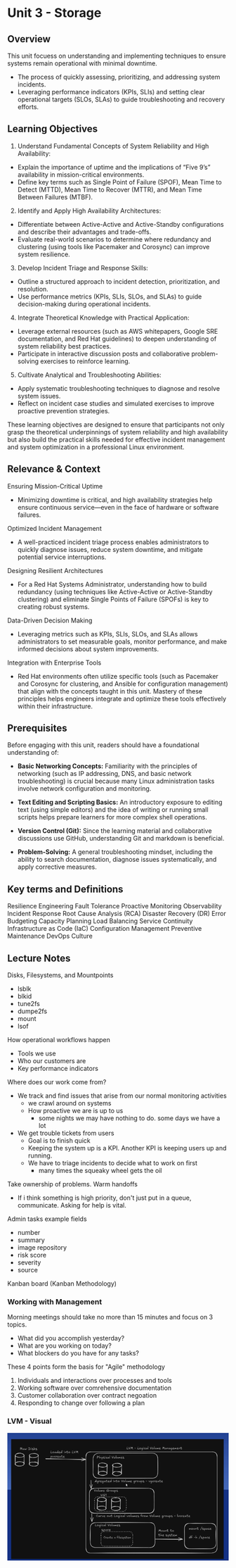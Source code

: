 # Unit 3 - Storage

## Overview

This unit focuess on understanding and implementing techniques to ensure systems remain 
operational with minimal downtime.
  - The process of quickly assessing, prioritizing, and addressing system incidents.
  - Leveraging performance indicators (KPIs, SLIs) and setting clear operational
  targets (SLOs, SLAs) to guide troubleshooting and recovery efforts.


## Learning Objectives

1. Understand Fundamental Concepts of System Reliability and High Availability:
  - Explain the importance of uptime and the implications of “Five 9’s” availability in mission-critical environments.
  - Define key terms such as Single Point of Failure (SPOF), Mean Time to Detect (MTTD),
  Mean Time to Recover (MTTR), and Mean Time Between Failures (MTBF).

2. Identify and Apply High Availability Architectures:
  - Differentiate between Active-Active and Active-Standby configurations and describe 
  their advantages and trade-offs.
  - Evaluate real-world scenarios to determine where redundancy and clustering 
  (using tools like Pacemaker and Corosync) can improve system resilience.

3. Develop Incident Triage and Response Skills:
  - Outline a structured approach to incident detection, prioritization, and resolution.
  - Use performance metrics (KPIs, SLIs, SLOs, and SLAs) to guide decision-making during operational incidents.

4. Integrate Theoretical Knowledge with Practical Application:
  - Leverage external resources (such as AWS whitepapers, Google SRE documentation, and Red Hat guidelines)
  to deepen understanding of system reliability best practices.
  - Participate in interactive discussion posts and collaborative problem-solving exercises to reinforce learning.

5. Cultivate Analytical and Troubleshooting Abilities:
  - Apply systematic troubleshooting techniques to diagnose and resolve system issues.
  - Reflect on incident case studies and simulated exercises to improve proactive prevention strategies.

These learning objectives are designed to ensure that participants not only grasp the
theoretical underpinnings of system reliability and high availability but also build
the practical skills needed for effective incident management and system optimization
in a professional Linux environment.

## Relevance & Context
Ensuring Mission-Critical Uptime
  - Minimizing downtime is critical, and high availability strategies help ensure 
  continuous service—even in the face of hardware or software failures.

Optimized Incident Management
  - A well-practiced incident triage process enables administrators to quickly diagnose issues,
  reduce system downtime, and mitigate potential service interruptions.

Designing Resilient Architectures
  - For a Red Hat Systems Administrator, understanding how to build redundancy 
  (using techniques like Active-Active or Active-Standby clustering) and eliminate 
  Single Points of Failure (SPOFs) is key to creating robust systems.

Data-Driven Decision Making
  - Leveraging metrics such as KPIs, SLIs, SLOs, and SLAs allows administrators to set
  measurable goals, monitor performance, and make informed decisions about system improvements.

Integration with Enterprise Tools
  - Red Hat environments often utilize specific tools 
  (such as Pacemaker and Corosync for clustering, and Ansible for configuration management) 
  that align with the concepts taught in this unit. Mastery of these principles helps 
  engineers integrate and optimize these tools effectively within their infrastructure.

## Prerequisites

Before engaging with this unit, readers should have a foundational understanding of:

  - **Basic Networking Concepts:** Familiarity with the principles of networking 
  (such as IP addressing, DNS, and basic network troubleshooting) is crucial because many 
  Linux administration tasks involve network configuration and monitoring.

  - **Text Editing and Scripting Basics:** An introductory exposure to editing text
  (using simple editors) and the idea of writing or running small scripts helps 
  prepare learners for more complex shell operations.

  - **Version Control (Git):** Since the learning material and collaborative discussions use GitHub, 
  understanding Git and markdown is beneficial.

  - **Problem-Solving:** A general troubleshooting mindset, including the ability
  to search documentation, diagnose issues systematically, and apply corrective measures.

## Key terms and Definitions

Resilience Engineering
Fault Tolerance
Proactive Monitoring
Observability
Incident Response
Root Cause Analysis (RCA)
Disaster Recovery (DR)
Error Budgeting
Capacity Planning
Load Balancing Service Continuity
Infrastructure as Code (IaC)
Configuration Management
Preventive Maintenance
DevOps Culture

## Lecture Notes

Disks, Filesystems, and Mountpoints
  - lsblk
  - blkid
  - tune2fs
  - dumpe2fs
  - mount
  - lsof

How operational workflows happen
  - Tools we use
  - Who our customers are
  - Key performance indicators


Where does our work come from?
  - We track and find issues that arise from our normal monitoring activities
    - we crawl around on systems
    - How proactive we are is up to us
      - some nights we may have nothing to do. some days we have a lot
  - We get trouble tickets from users
    - Goal is to finish quick
    - Keeping the system up is a KPI. Another KPI is keeping users up and running.
    - We have to triage incidents to decide what to work on first
      - many times the squeaky wheel gets the oil

Take ownership of problems.
Warm handoffs
  - If i think something is high priority, don't just put in a queue, communicate.
Asking for help is vital.

Admin tasks example fields
  - number
  - summary
  - image repository
  - risk score
  - severity
  - source

Kanban board (Kanban Methodology)

### Working with Management

Morning meetings should take no more than 15 minutes and focus on 3 topics.
  - What did you accomplish yesterday?
  - What are you working on today?
  - What blockers do you have for any tasks?

These 4 points form the basis for "Agile" methodology
  1. Individuals and interactions over processes and tools
  2. Working software over comrehensive documentation
  3. Customer collaboration over contract negoation
  4. Responding to change over following a plan


### LVM - Visual

![LVM](lvm.png)


